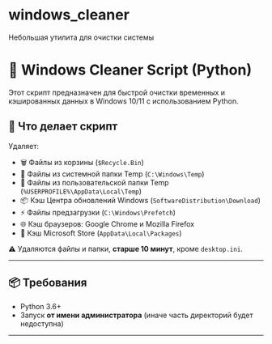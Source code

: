 # windows_cleaner
Небольшая утилита для очистки системы

# 🧹 Windows Cleaner Script (Python)

Этот скрипт предназначен для быстрой очистки временных и кэшированных данных в Windows 10/11 с использованием Python.

## 🚀 Что делает скрипт

Удаляет:

- 🗑️ Файлы из корзины (`$Recycle.Bin`)
- 🧊 Файлы из системной папки Temp (`C:\Windows\Temp`)
- 🧊 Файлы из пользовательской папки Temp (`%USERPROFILE%\AppData\Local\Temp`)
- 📦 Кэш Центра обновлений Windows (`SoftwareDistribution\Download`)
- ⚡ Файлы предзагрузки (`C:\Windows\Prefetch`)
- 🌐 Кэш браузеров: Google Chrome и Mozilla Firefox
- 🏪 Кэш Microsoft Store (`AppData\Local\Packages`)

⚠️ Удаляются файлы и папки, **старше 10 минут**, кроме `desktop.ini`.

---

## 📦 Требования

- Python 3.6+
- Запуск **от имени администратора** (иначе часть директорий будет недоступна)

---
